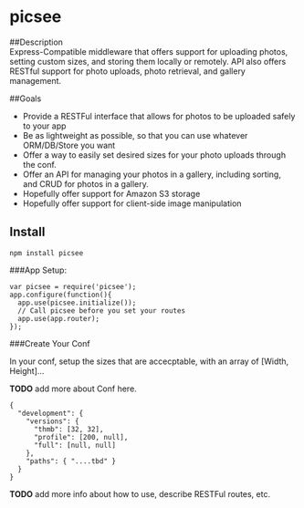 picsee
=================

##Description  
Express-Compatible middleware that offers support for uploading photos, setting custom sizes, and storing them locally or remotely. API also offers RESTful support for photo uploads, photo retrieval, and gallery management.

##Goals

* Provide a RESTFul interface that allows for photos to be uploaded safely to your app
* Be as lightweight as possible, so that you can use whatever ORM/DB/Store you want
* Offer a way to easily set desired sizes for your photo uploads through the conf.
* Offer an API for managing your photos in a gallery, including sorting, and CRUD for photos
in a gallery.
* Hopefully offer support for Amazon S3 storage
* Hopefully offer support for client-side image manipulation

## Install

    npm install picsee

###App Setup:

    var picsee = require('picsee');
    app.configure(function(){
      app.use(picsee.initialize());
      // Call picsee before you set your routes
      app.use(app.router);
    });

###Create Your Conf

In your conf, setup the sizes that are accecptable, with an array of [Width, Height]...  

**TODO** add more about Conf here.

    {  
      "development": {  
        "versions": {  
          "thmb": [32, 32],   
          "profile": [200, null],  
          "full": [null, null]  
        },  
        "paths": { "....tbd" }  
      }  
    }  

**TODO** add more info about how to use, describe RESTFul routes, etc.



